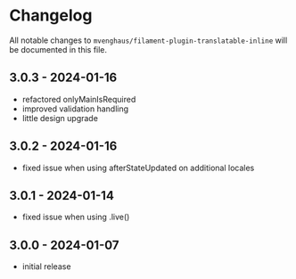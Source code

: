 # Changelog

All notable changes to `mvenghaus/filament-plugin-translatable-inline` will be documented in this file.

## 3.0.3 - 2024-01-16
- refactored onlyMainIsRequired
- improved validation handling
- little design upgrade

## 3.0.2 - 2024-01-16
- fixed issue when using afterStateUpdated on additional locales

## 3.0.1 - 2024-01-14
- fixed issue when using .live()

## 3.0.0 - 2024-01-07

- initial release
